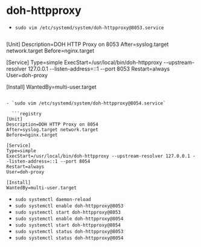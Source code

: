# doh-httpproxy

- `sudo vim /etc/systemd/system/doh-httpproxy@8053.service`

  ```registry
[Unit]
Description=DOH HTTP Proxy on 8053
After=syslog.target network.target
Before=nginx.target

[Service]
Type=simple
ExecStart=/usr/local/bin/doh-httpproxy --upstream-resolver 127.0.0.1 --listen-address=::1 --port 8053
Restart=always
User=doh-proxy

[Install]
WantedBy=multi-user.target
```

- `sudo vim /etc/systemd/system/doh-httpproxy@8054.service`

  ```registry
[Unit]
Description=DOH HTTP Proxy on 8054
After=syslog.target network.target
Before=nginx.target

[Service]
Type=simple
ExecStart=/usr/local/bin/doh-httpproxy --upstream-resolver 127.0.0.1 --listen-address=::1 --port 8054
Restart=always
User=doh-proxy

[Install]
WantedBy=multi-user.target
```

- `sudo systemctl daemon-reload`
- `sudo systemctl enable doh-httpproxy@8053`
- `sudo systemctl start doh-httpproxy@8053`
- `sudo systemctl enable doh-httpproxy@8054`
- `sudo systemctl start doh-httpproxy@8054`
- `sudo systemctl status doh-httpproxy@8053`
- `sudo systemctl status doh-httpproxy@8054`
